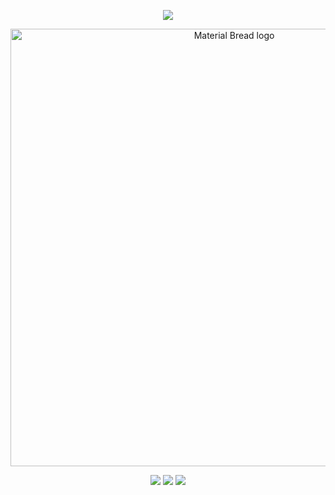 <div align="center">
  
  ![](https://komarev.com/ghpvc/?username=atervir&color=476ca6)
<p align="center">
    <img width="700" src="https://files.catbox.moe/i2vcf5.png" alt="Material Bread logo">
</p>

[![](wrebtry)](https://rentry.co/atervir)
[![](ata)](https://atervir.atabook.org/)
[![](prncs)](https://pronouns.cc/@atervir)
